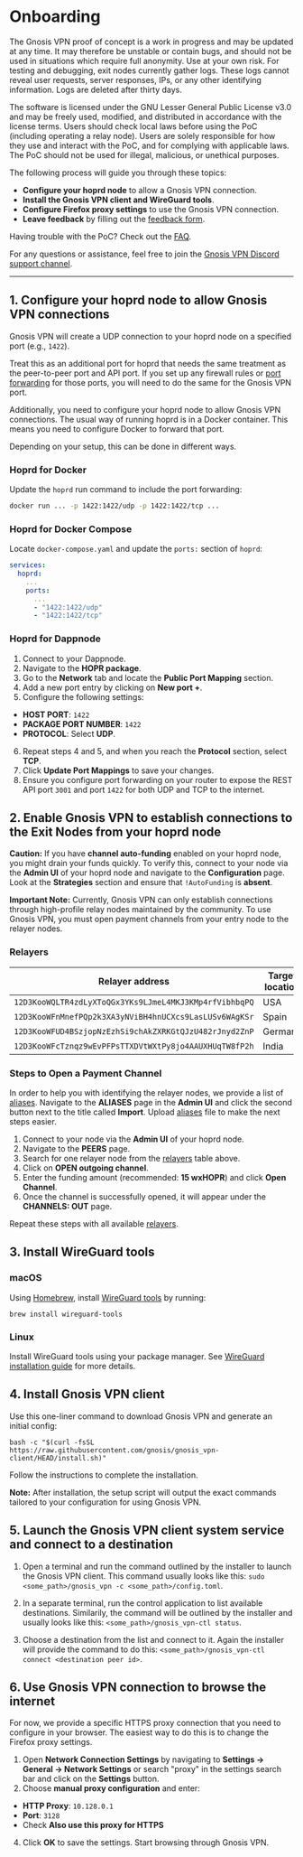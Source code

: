 # Onboarding

The Gnosis VPN proof of concept is a work in progress and may be updated at any
time. It may therefore be unstable or contain bugs, and should not be used in
situations which require full anonymity. Use at your own risk. For testing and
debugging, exit nodes currently gather logs. These logs cannot reveal user
requests, server responses, IPs, or any other identifying information. Logs are
deleted after thirty days.

The software is licensed under the GNU Lesser General Public License v3.0 and
may be freely used, modified, and distributed in accordance with the license
terms. Users should check local laws before using the PoC (including operating a
relay node). Users are solely responsible for how they use and interact with the
PoC, and for complying with applicable laws. The PoC should not be used for
illegal, malicious, or unethical purposes.

The following process will guide you through these topics:

- **Configure your hoprd node** to allow a Gnosis VPN connection.
- **Install the Gnosis VPN client and WireGuard tools**.
- **Configure Firefox proxy settings** to use the Gnosis VPN connection.
- **Leave feedback** by filling out the
  [feedback form](https://cryptpad.fr/form/#/2/form/view/ID9xmo4wYOdM4ZOzCiVMf5w6ZJehzNaIC53gkNS6C+k/).

Having trouble with the PoC? Check out the [FAQ](FAQ.md).

For any questions or assistance, feel free to join the
[Gnosis VPN Discord support channel](https://discord.gg/gnosis).

---

## 1. Configure your hoprd node to allow Gnosis VPN connections

Gnosis VPN will create a UDP connection to your hoprd node on a specified port
(e.g., `1422`).

Treat this as an additional port for hoprd that needs the same treatment as the
peer-to-peer port and API port. If you set up any firewall rules or
[port forwarding](https://docs.hoprnet.org/node/port-forwarding) for those
ports, you will need to do the same for the Gnosis VPN port.

Additionally, you need to configure your hoprd node to allow Gnosis VPN
connections. The usual way of running hoprd is in a Docker container. This means
you need to configure Docker to forward that port.

Depending on your setup, this can be done in different ways.

### Hoprd for Docker

Update the `hoprd` run command to include the port forwarding:

```bash
docker run ... -p 1422:1422/udp -p 1422:1422/tcp ...
```

### Hoprd for Docker Compose

Locate `docker-compose.yaml` and update the `ports:` section of `hoprd`:

```yaml
services:
  hoprd:
    ...
    ports:
      ...
      - "1422:1422/udp"
      - "1422:1422/tcp"
```

### Hoprd for Dappnode

1. Connect to your Dappnode.
2. Navigate to the **HOPR package**.
3. Go to the **Network** tab and locate the **Public Port Mapping** section.
4. Add a new port entry by clicking on **New port +**.
5. Configure the following settings:

- **HOST PORT**: `1422`
- **PACKAGE PORT NUMBER**: `1422`
- **PROTOCOL**: Select **UDP**.

6. Repeat steps 4 and 5, and when you reach the **Protocol** section, select
   **TCP**.
7. Click **Update Port Mappings** to save your changes.
8. Ensure you configure port forwarding on your router to expose the REST API
   port `3001` and port `1422` for both UDP and TCP to the internet.

## 2. Enable Gnosis VPN to establish connections to the Exit Nodes from your hoprd node

**Caution:** If you have **channel auto-funding** enabled on your hoprd node,
you might drain your funds quickly. To verify this, connect to your node via the
**Admin UI** of your hoprd node and navigate to the **Configuration** page. Look
at the **Strategies** section and ensure that `!AutoFunding` is **absent**.

**Important Note:** Currently, Gnosis VPN can only establish connections through
high-profile relay nodes maintained by the community. To use Gnosis VPN, you
must open payment channels from your entry node to the relayer nodes.

### Relayers

| Relayer address                                        | Target location |
| ------------------------------------------------------ | --------------- |
| `12D3KooWQLTR4zdLyXToQGx3YKs9LJmeL4MKJ3KMp4rfVibhbqPQ` | USA             |
| `12D3KooWFnMnefPQp2k3XA3yNViBH4hnUCXcs9LasLUSv6WAgKSr` | Spain           |
| `12D3KooWFUD4BSzjopNzEzhSi9chAkZXRKGtQJzU482rJnyd2ZnP` | Germany         |
| `12D3KooWFcTznqz9wEvPFPsTTXDVtWXtPy8jo4AAUXHUqTW8fP2h` | India           |

### Steps to Open a Payment Channel

In order to help you with identifying the relayer nodes, we provide a list of
[aliases](relayer-aliases.csv). Navigate to the **ALIASES** page in the **Admin
UI** and click the second button next to the title called **Import**. Upload
[aliases](relayer-aliases.csv) file to make the next steps easier.

1. Connect to your node via the **Admin UI** of your hoprd node.
2. Navigate to the **PEERS** page.
3. Search for one relayer node from the [relayers](#relayers) table above.
4. Click on **OPEN outgoing channel**.
5. Enter the funding amount (recommended: **15 wxHOPR**) and click **Open
   Channel**.
6. Once the channel is successfully opened, it will appear under the **CHANNELS:
   OUT** page.

Repeat these steps with all available [relayers](#relayers).

## 3. Install WireGuard tools

### macOS

Using [Homebrew](https://brew.sh/), install
[WireGuard tools](https://formulae.brew.sh/formula/wireguard-tools#default) by
running:

`brew install wireguard-tools`

### Linux

Install WireGuard tools using your package manager. See
[WireGuard installation guide](https://www.wireguard.com/install/) for more
details.

## 4. Install Gnosis VPN client

Use this one-liner command to download Gnosis VPN and generate an initial
config:

```
bash -c "$(curl -fsSL https://raw.githubusercontent.com/gnosis/gnosis_vpn-client/HEAD/install.sh)"
```

Follow the instructions to complete the installation.

**Note:** After installation, the setup script will output the exact commands
tailored to your configuration for using Gnosis VPN.

## 5. Launch the Gnosis VPN client system service and connect to a destination

1. Open a terminal and run the command outlined by the installer to launch the
   Gnosis VPN client. This command usually looks like this:
   `sudo <some_path>/gnosis_vpn -c <some_path>/config.toml`.

2. In a separate terminal, run the control application to list available
   destinations. Similarily, the command will be outlined by the installer and
   usually looks like this: `<some_path>/gnosis_vpn-ctl status`.

3. Choose a destination from the list and connect to it. Again the installer
   will provide the command to do this:
   `<some_path>/gnosis_vpn-ctl connect <destination peer id>`.

## 6. Use Gnosis VPN connection to browse the internet

For now, we provide a specific HTTPS proxy connection that you need to configure
in your browser. The easiest way to do this is to change the Firefox proxy
settings.

1. Open **Network Connection Settings** by navigating to **Settings → General →
   Network Settings** or search "proxy" in the settings search bar and click on
   the **Settings** button.
2. Choose **manual proxy configuration** and enter:

- **HTTP Proxy**: `10.128.0.1`
- **Port**: `3128`
- Check **Also use this proxy for HTTPS**

4. Click **OK** to save the settings. Start browsing through Gnosis VPN.

